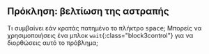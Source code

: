 ## Πρόκληση: βελτίωση της αστραπής

Τι συμβαίνει εάν κρατάς πατημένο το πλήκτρο <kbd>space</kbd>; Μπορείς να χρησιμοποιήσεις ένα μπλοκ `wait`{:class="block3control"} για να διορθώσεις αυτό το πρόβλημα;